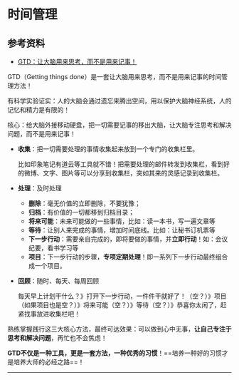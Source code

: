 # 时间管理





## 参考资料

- [GTD：让大脑用来思考，而不是用来记事！](http://www.cnblogs.com/Ialive/p/6880825.html)



GTD（Getting things done）是一套让大脑用来思考，而不是用来记事的时间管理方法！

有科学实验证实：人的大脑会通过遗忘来腾出空间，用以保护大脑神经系统，人的记忆和精力是有限的！

核心：给大脑外接移动硬盘，把一切需要记事的移出大脑，让大脑专注思考和解决问题，而不是用来记事！

- **收集**：把一切需要处理的事情收集起来放到一个专门的收集栏里。

  比如印象笔记有道云等工具就不错！把需要处理的邮件转发到收集栏，看到好的微博、文字、图片等可以分享到收集栏，突如其来的灵感记录到收集栏。

- **处理**：及时处理

  - **删除**：毫无价值的立即删除，不要犹豫；
  - **归档**：有价值的一切都移到归档目录；
  - **将来可能**：未来可能做的一些事情，比如：读一本书，写一遍文章等
  - **等待**：让别人来完成的事情，增加时间底线。比如：让秘书订机票等
  - **下一步行动**：需要亲自完成的，即将要做的事情，并**立即行动**！如：会议纪要，看书学习等
  - **项目**：下一步行动的步骤，**专项定期处理**！即一系列下一步行动最终组合成一个项目。

- **回顾**：随时、每天、每周回顾

  每天早上计划干什么？》打开下一步行动，一件件干就好了！（空？）》项目（如果项目也是空？）》将来可能（空？）》等待（空？）》恭喜你太闲了，赶紧找事放进收集栏吧！

熟练掌握践行这三大核心方法，最终可达效果：可以做到心中无事，**让自己专注于思考和解决问题**，再忙也不会焦虑！

**GTD不仅是一种工具，更是一套方法，一种优秀的习惯**！==培养一种好的习惯才是培养大师的必经之路==！



































---